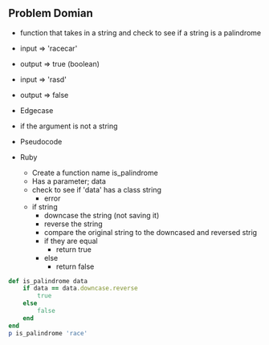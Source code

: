 #

## Problem Domian
- function that takes in a string and check to see if a string is a palindrome

- input => 'racecar'
- output => true (boolean)

- input => 'rasd'
- output => false

- Edgecase
- if the argument is not a string

- Pseudocode
- Ruby
    - Create a function name is_palindrome
    - Has a parameter; data
    - check to see if 'data' has a class string
        - error
    - if string
        - downcase the string (not saving it)
        - reverse the string
        - compare the original string to the downcased and reversed strig
        - if they are equal
            - return true
        - else
            - return false

```ruby
def is_palindrome data
    if data == data.downcase.reverse
        true
    else
        false
    end
end
p is_palindrome 'race'
```
